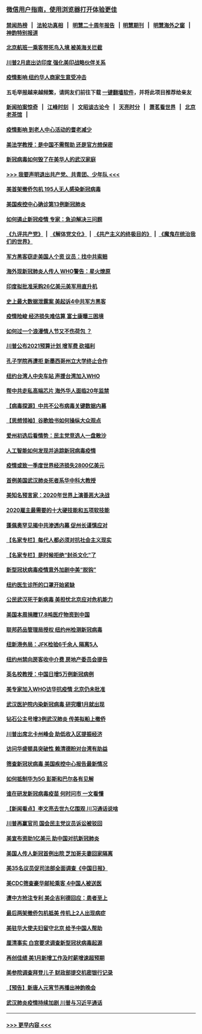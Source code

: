 ### [微信用户指南，使用浏览器打开体验更佳](https://github.com/gfw-breaker/banned-news1/blob/master/indexes/wechat-guide.md?t=0)
#### [禁闻热榜](热点新闻.md?t=0)  &nbsp;&nbsp;|&nbsp;&nbsp; [法轮功真相](https://github.com/gfw-breaker/truth/blob/master/README.md?t=0) &nbsp;&nbsp;|&nbsp;&nbsp; [明慧二十周年报告](https://github.com/gfw-breaker/mh-reports/blob/master/README.md?t=0) &nbsp;&nbsp;|&nbsp;&nbsp;[明慧期刊](https://github.com/gfw-breaker/mh-qikan) &nbsp;&nbsp;|&nbsp;&nbsp; [明慧海外之窗](https://github.com/gfw-breaker/mh-news/blob/master/README.md?t=0) &nbsp;&nbsp;|&nbsp;&nbsp; [神韵特别报道](https://github.com/gfw-breaker/mh-news/blob/master/shenyun.md?t=0)
#### [北京航班一乘客带死鸟入境 被美海关拦截](../pages/nsc412/n11861317.md?t=02112355) 
#### [川普2月底出访印度 强化美印战略伙伴关系](../pages/nsc412/n11860557.md?t=02112355) 
#### [疫情影响  纽约华人商家生意受冲击](../pages/nsc412/n11860284.md?t=02112355) 
#### 五毛举报越来越频繁，请网友们前往下载 [一键翻墙软件](https://github.com/gfw-breaker/ssr-accounts)，并将此项目推荐给亲友
#### [新闻拍案惊奇](https://github.com/gfw-breaker/banned-news1/blob/master/pages/link4.md) &nbsp;&nbsp;|&nbsp;&nbsp; [江峰时刻](https://github.com/gfw-breaker/banned-news1/blob/master/pages/link4.md) &nbsp;&nbsp;|&nbsp;&nbsp; [文昭谈古论今](https://github.com/gfw-breaker/banned-news1/blob/master/pages/link4.md) &nbsp;&nbsp;|&nbsp;&nbsp; [天亮时分](https://github.com/gfw-breaker/banned-news1/blob/master/pages/link4.md) &nbsp;&nbsp;|&nbsp;&nbsp; [萧茗看世界](https://github.com/gfw-breaker/banned-news1/blob/master/pages/link4.md) &nbsp;&nbsp;|&nbsp;&nbsp; [北京老茶馆](https://github.com/gfw-breaker/banned-news1/blob/master/pages/link4.md) &nbsp;&nbsp;|&nbsp;&nbsp; 
#### [疫情影响  到老人中心活动的耆老减少](../pages/nsc412/n11860199.md?t=02112355) 
#### [美法学教授：是中国不需帮助 还是官方想保密](../pages/nsc412/n11859492.md?t=02112355) 
#### [新冠病毒如何毁了在美华人的武汉家庭](../pages/nsc412/n11859524.md?t=02112355) 
#### [>>> 我要声明退出共产党、共青团、少年队 <<<](https://github.com/begood0513/goodnews/blob/master/quit/letter.md) 
#### [美首架撤侨包机 195人无人感染新冠病毒](../pages/nsc412/n11859908.md?t=02112355) 
#### [美国疾控中心确诊第13例新冠肺炎](../pages/nsc412/n11859966.md?t=02112355) 
#### [如何遏止新冠疫情 专家：急迫解决三问题](../pages/nsc412/n11859685.md?t=02112355) 
#### [《九评共产党》](https://github.com/begood0513/9ping.md/blob/master/README.md) &nbsp;|&nbsp; [《解体党文化》](../../../../jtdwh.md/blob/master/README.md)  &nbsp;|&nbsp; [《共产主义的终极目的》](../../../../gczydzjmd.md/blob/master/README.md) &nbsp;|&nbsp; [《魔鬼在统治我们的世界》](../../../../mgztzwmdsj.md/blob/master/README.md) 
#### [军方黑客窃走美国人个资 议员：找中共索赔](../pages/nsc412/n11859371.md?t=02112355) 
#### [海外现新冠肺炎人传人 WHO警告：星火燎原](../pages/nsc412/n11859252.md?t=02112355) 
#### [印度拟批准采购26亿美元美军用直升机](../pages/nsc412/n11859143.md?t=02112355) 
#### [史上最大数据泄露案 美起诉4中共军方黑客](../pages/nsc412/n11859115.md?t=02112355) 
#### [疫情险峻 经济损失难估算 富士康曝三困境](../pages/nsc412/n11859120.md?t=02112355) 
#### [如何过一个浪漫情人节又不伤荷包 ？](../pages/nsc412/n11858969.md?t=02112355) 
#### [川普公布2021预算计划 增军费 砍福利](../pages/nsc412/n11859012.md?t=02112355) 
#### [孔子学院再遭拒 新墨西哥州立大学终止合作](../pages/nsc412/n11858661.md?t=02112355) 
#### [纽约台湾人中央车站  声援台湾加入WHO](../pages/nsc412/n11857757.md?t=02112355) 
#### [帮中共走私高端芯片 海外华人面临20年监禁](../pages/nsc412/n11855016.md?t=02112355) 
#### [【病毒探源】中共不公布病毒关键数据内幕](../pages/nsc412/n11856584.md?t=02112355) 
#### [【思想领袖】谷歌脸书如何操纵大众观点](../pages/nsc412/n11680874.md?t=02112355) 
#### [爱州初选后看情势：民主党竞选人一盘散沙](../pages/nsc412/n11856557.md?t=02112355) 
#### [人工智能如何发现并追踪新冠病毒疫情](../pages/nsc412/n11856398.md?t=02112355) 
#### [疫情或致一季度世界经济损失2800亿美元](../pages/nsc412/n11855639.md?t=02112355) 
#### [首例美国武汉肺炎死者系华中科大教授](../pages/nsc412/n11855500.md?t=02112355) 
#### [美知名预言家：2020年世界上演善恶大决战](../pages/nsc412/n11855418.md?t=02112355) 
#### [2020雇主最需要的十大硬技能和五项软技能](../pages/nsc412/n11850953.md?t=02112355) 
#### [蓬佩奥罕见揭中共渗透内幕 促州长谨慎应对](../pages/nsc412/n11854685.md?t=02112355) 
#### [【名家专栏】每代人都必须对抗社会主义现实](../pages/nsc412/n11831412.md?t=02112355) 
#### [【名家专栏】是时候拒绝“封杀文化”了](../pages/nsc412/n11814093.md?t=02112355) 
#### [新型冠状病毒疫情意外加剧中美“脱钩”](../pages/nsc412/n11854475.md?t=02112355) 
#### [纽约医生诊所的口罩开始紧缺](../pages/nsc412/n11853364.md?t=02112355) 
#### [公民武汉死于新病毒 美担忧北京应对危机能力](../pages/nsc412/n11854331.md?t=02112355) 
#### [美国本周捐赠17.8吨医疗物资到中国](../pages/nsc412/n11854269.md?t=02112355) 
#### [联邦药品管理局授权  纽约州检测新冠病毒](../pages/nsc412/n11853371.md?t=02112355) 
#### [纽新港务局：JFK检验6千余人  隔离5人](../pages/nsc412/n11853366.md?t=02112355) 
#### [纽约州禁向房客收中介费  房地产委员会提告](../pages/nsc412/n11853360.md?t=02112355) 
#### [英名校教授：中国日增5万例新冠病例](../pages/nsc412/n11854174.md?t=02112355) 
#### [美专家加入WHO访华抗疫情 北京仍未批准](../pages/nsc412/n11854043.md?t=02112355) 
#### [武汉医护院内染新冠病毒 研究曝1月就出现](../pages/nsc412/n11852928.md?t=02112355) 
#### [钻石公主号增3例武汉肺炎 传美拟船上撤侨](../pages/nsc412/n11853240.md?t=02112355) 
#### [川普出席北卡州峰会 助低收入区提振经济](../pages/nsc412/n11853232.md?t=02112355) 
#### [访问华盛顿具突破性 赖清德盼对台湾有助益](../pages/nsc412/n11853129.md?t=02112355) 
#### [筛查新冠状病毒 美国疾控中心报告最新情况](../pages/nsc412/n11853070.md?t=02112355) 
#### [如何抵制华为5G 彭斯和巴尔各有见解](../pages/nsc412/n11852535.md?t=02112355) 
#### [谁在研发新冠病毒疫苗 何时问市 一文看懂](../pages/nsc412/n11852840.md?t=02112355) 
#### [【新闻看点】李文亮去世九亿围观 川习通话说啥](../pages/nsc412/n11852360.md?t=02112355) 
#### [川普再赢官司 国会民主党议员诉讼被驳回](../pages/nsc412/n11852287.md?t=02112355) 
#### [美宣布资助1亿美元 助中国对抗新冠肺炎](../pages/nsc412/n11852531.md?t=02112355) 
#### [美国人传人新冠首例出院 芝加哥夫妻回家隔离](../pages/nsc412/n11852452.md?t=02112355) 
#### [美35名议员促司法部全面调查《中国日报》](../pages/nsc412/n11852435.md?t=02112355) 
#### [美CDC筛查豪华邮轮乘客 4中国人被送医](../pages/nsc412/n11852085.md?t=02112355) 
#### [遭中方抢注专利 美企吉利德回应：患者至上](../pages/nsc412/n11852037.md?t=02112355) 
#### [最后两架撤侨包机抵美 传机上2人出现病症](../pages/nsc412/n11852173.md?t=02112355) 
#### [美驻华大使夫妇留守北京 给予中国人帮助](../pages/nsc412/n11852165.md?t=02112355) 
#### [厘清事实 白宫要求调查新型冠状病毒起源](../pages/nsc412/n11852106.md?t=02112355) 
#### [再创佳绩 美1月新增工作及时薪增速超预期](../pages/nsc412/n11852174.md?t=02112355) 
#### [美参院调查拜登儿子 财政部提交机密银行记录](../pages/nsc412/n11851808.md?t=02112355) 
#### [【预告】新唐人元宵节再播出神韵晚会](../pages/nsc412/n11843192.md?t=02112355) 
#### [武汉肺炎疫情持续加剧 川普与习近平通话](../pages/nsc412/n11851613.md?t=02112355) 

----
#### [ >>> 更早内容 <<< ](../indexes/nsc412-earlier.md)
